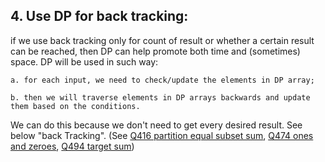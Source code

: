 ## 4. Use DP for back tracking: 

if we use back tracking only for count of result or whether a certain result can be reached, then DP can help promote both time and (sometimes) space. DP will be used in such way: 

    a. for each input, we need to check/update the elements in DP array; 

    b. then we will traverse elements in DP arrays backwards and update them based on the conditions.

We can do this because we don't need to get every desired result. See below "back Tracking". 
(See [Q416 partition equal subset sum](Q416PartitionEqualSubsetSum.java), [Q474 ones and zeroes](Q474OnesAndZeroes.java), [Q494 target sum](Q494TargetSum.java))
